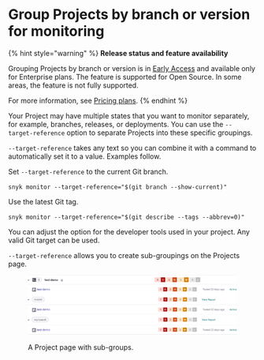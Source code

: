 # Group Projects by branch or version for monitoring

{% hint style="warning" %}
**Release status and feature availability**

Grouping Projects by branch or version is in [Early Access](../../getting-started/snyk-release-process.md) and available only for Enterprise plans. The feature is supported for Open Source. In some areas, the feature is not fully supported.

For more information, see [Pricing plans](https://snyk.io/plans).
{% endhint %}

Your Project may have multiple states that you want to monitor separately, for example, branches, releases, or deployments. You can use the `--target-reference` option to separate Projects into these specific groupings.

`--target-reference` takes any text so you can combine it with a command to automatically set it to a value. Examples follow.

Set `--target-reference` to the current Git branch.

```
snyk monitor --target-reference="$(git branch --show-current)"
```

Use the latest Git tag.

```
snyk monitor --target-reference="$(git describe --tags --abbrev=0)"
```

You can adjust the option for the developer tools used in your project. Any valid Git target can be used.

`--target-reference` allows you to create sub-groupings on the Projects page.

<figure><img src="../../.gitbook/assets/project-grouping-with-sub-groups.png" alt="A Project page with sub-groups"><figcaption><p>A Project page with sub-groups.</p></figcaption></figure>
